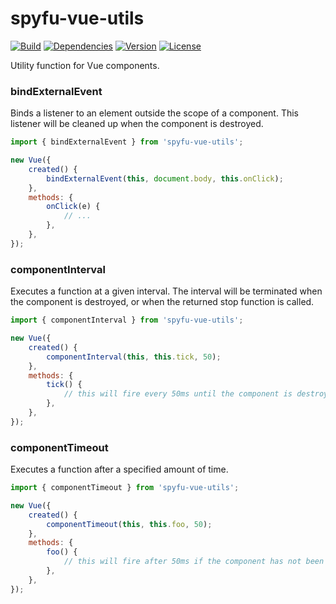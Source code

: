 # spyfu-vue-utils

[![Build](https://img.shields.io/circleci/project/github/spyfu/spyfu-vue-utils/master.svg?style=flat)](https://circleci.com/gh/spyfu/spyfu-vue-utils)
[![Dependencies](https://img.shields.io/david/dev/spyfu/spyfu-vue-utils.svg?style=flat)](https://david-dm.org/spyfu/spyfu-vue-utils?type=dev)
[![Version](https://img.shields.io/npm/v/spyfu-vue-utils.svg?style=flat)](https://www.npmjs.com/package/spyfu-vue-utils)
[![License](https://img.shields.io/badge/license-MIT-blue.svg?style=flat)](https://github.com/spyfu/spyfu-vue-utils/blob/master/LICENSE)

Utility function for Vue components.

### bindExternalEvent

Binds a listener to an element outside the scope of a component. This listener will be cleaned up when the component is destroyed.

```js
import { bindExternalEvent } from 'spyfu-vue-utils';

new Vue({
    created() {
        bindExternalEvent(this, document.body, this.onClick);
    },
    methods: {
        onClick(e) {
            // ...
        },
    },
});
```

### componentInterval

Executes a function at a given interval. The interval will be terminated when the component is destroyed, or when the returned stop function is called.

```js
import { componentInterval } from 'spyfu-vue-utils';

new Vue({
    created() {
        componentInterval(this, this.tick, 50);
    },
    methods: {
        tick() {
            // this will fire every 50ms until the component is destroyed
        },
    },
});
```

### componentTimeout

Executes a function after a specified amount of time.

```js
import { componentTimeout } from 'spyfu-vue-utils';

new Vue({
    created() {
        componentTimeout(this, this.foo, 50);
    },
    methods: {
        foo() {
            // this will fire after 50ms if the component has not been destroyed
        },
    },
});
```
